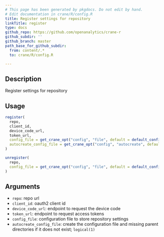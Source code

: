 ```yaml
---
# This page has been generated by pkgdocs. Do not edit by hand.
# Edit documentation in crane/R/config.R
title: Register settings for repository
linkTitle: register
type: docs
github_repo: https://github.com/openanalytics/crane-r
github_subdir: ''
github_branch: master
path_base_for_github_subdir:
  from: content/.*
  to: crane/R/config.R

---
```

 


## Description

Register settings for repository

## Usage

```r
register(
  repo,
  client_id,
  device_code_url,
  token_url,
  config_file = get_crane_opt("config", "file", default = default_config_file()),
  autocreate_config_file = get_crane_opt("config", "autocreate", default = TRUE)
)

unregister(
  repo,
  config_file = get_crane_opt("config", "file", default = default_config_file())
)
```

## Arguments

* `repo`: repo url
* `client_id`: oauth2 client id
* `device_code_url`: endpoint to request the device code
* `token_url`: endpoint to request access tokens
* `config_file`: configuration file to store repository settings
* `autocreate_config_file`: create the configuration file and missing parent directories if it does not exist; `logical(1)`

